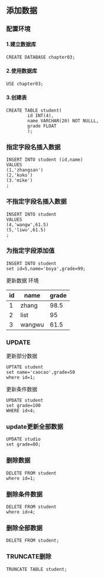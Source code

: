 ## 添加数据
### 配置环境

#### 1.建立数据库

```mysql
CREATE DATABASE chapter03;
```

#### 2.使用数据库

```mysql
USE chapter03;
```

#### 3.创建表

```mysql
CREATE TABLE student(
		id INT(4),
		name VARCHAR(20) NOT NULLL,
		grade FLOAT
		);
```

### 指定字段名插入数据

```mysql
INSERT INTO student (id,name)
VALUES
(1,'zhangsan')
(2,'koko')
(3.'mike')
;
```

### 不指定字段名插入数据  

```mysql
INSERT INTO student
VALUES
(4,'wangw',61.5)
(5,'liwu',61.5)
;
```

### 为指定字段添加值

```mysql
INSERT INTO student
set id=5,name='boya',grade=99;
```

更新数据
环境

|	id	|	name	|	grade	|
| ---- | ---- | ---- |
|	1 	|	zhang	|	98.5	|
|	2	|	list	|	95	|
|	3	|	wangwu	|	61.5	|

### UPDATE
更新部分数据

```mysql
UPTATE student
set name='caocao',grade=50
where id=1;
```

更新条件数据

```mysql
UPDATE student
set grade=100
WHERE id<4;
```

### update更新全部数据

``` mysql
UPDATE studio 
set grade=80;
```

### 删除数据

```mysql
DELETE FROM student
where id=1;
```

### 删除条件数据

```mysq
DELETE FROM student
where id<4;
```

### 删除全部数据

```mysql
DELETE FROM student;
```

### TRUNCATE删除

```mysql
TRUNCATE TABLE student;
```



﻿